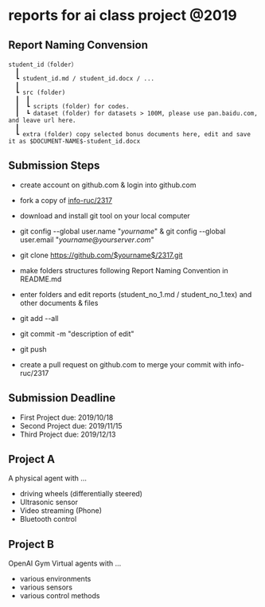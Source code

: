 # reports for ai class project @2019

## Report Naming Convension
```
student_id（folder）  
  ┃
  ┗ student_id.md / student_id.docx / ...  
  ┃
  ┗ src (folder)
  ┃  ┃
  ┃  ┗ scripts (folder) for codes.
  ┃  ┗ dataset (folder) for datasets > 100M, please use pan.baidu.com, and leave url here.
  ┃
  ┗ extra (folder) copy selected bonus documents here, edit and save it as $DOCUMENT-NAME$-student_id.docx
```

## Submission Steps

- create account on github.com & login into github.com

- fork a copy of [info-ruc/2317](https://github.com/info-ruc/2317)

- download and install git tool on your local computer

- git config --global user.name "$yourname$" & git config --global user.email "$yourname@yourserver.com$" 

- git clone https://github.com/$yourname$/2317.git

- make folders structures following Report Naming Convention in README.md

- enter folders and edit reports (student_no_1.md / student_no_1.tex) and other documents & files

- git add --all 

- git commit -m "description of edit"

- git push

- create a pull request on github.com to merge your commit with info-ruc/2317

## Submission Deadline

 - First Project due: 2019/10/18
 - Second Project due: 2019/11/15
 - Third Project due: 2019/12/13

 ## Project A
 A physical agent with …
- driving wheels (differentially steered) 
- Ultrasonic sensor
- Video streaming (Phone)
- Bluetooth control

 ## Project B
OpenAI Gym
Virtual agents with …
- various environments
- various sensors
- various control methods



 

